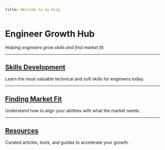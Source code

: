 ```yaml
---
title: Welcome to my blog
---
```


# Engineer Growth Hub

*Helping engineers grow skills and find market fit.*

---

## [Skills Development](#skills-development)

Learn the most valuable technical and soft skills for engineers today.

---

## [Finding Market Fit](#finding-market-fit)

Understand how to align your abilities with what the market needs.

---

## [Resources](#resources)

Curated articles, tools, and guides to accelerate your growth.
